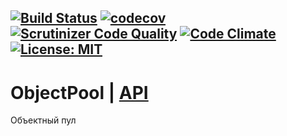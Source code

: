 [![Build Status](https://travis-ci.org/Jagepard/PhpDesignPatterns-ObjectPool.svg?branch=master)](https://travis-ci.org/Jagepard/PhpDesignPatterns-ObjectPool)
[![codecov](https://codecov.io/gh/Jagepard/PhpDesignPatterns-ObjectPool/branch/master/graph/badge.svg)](https://codecov.io/gh/Jagepard/PhpDesignPatterns-ObjectPool)
[![Scrutinizer Code Quality](https://scrutinizer-ci.com/g/Jagepard/PhpDesignPatterns-ObjectPool/badges/quality-score.png?b=master)](https://scrutinizer-ci.com/g/Jagepard/PhpDesignPatterns-ObjectPool/?branch=master)
[![Code Climate](https://codeclimate.com/github/Jagepard/PhpDesignPatterns-ObjectPool/badges/gpa.svg)](https://codeclimate.com/github/Jagepard/PhpDesignPatterns-ObjectPool)
[![License: MIT](https://img.shields.io/badge/license-MIT-498e7f.svg)](https://mit-license.org/)
-----

# ObjectPool | [API](https://github.com/Jagepard/PhpDesignPatterns-ObjectPool/blob/master/docs.md "Documentation API")
Объектный пул
